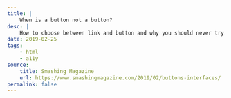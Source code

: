 ```yaml
---
title: |
    When is a button not a button?
desc: |
    How to choose between link and button and why you should never try to recreate a native button with JS.
date: 2019-02-25
tags:
    - html
    - a11y
source:
    title: Smashing Magazine
    url: https://www.smashingmagazine.com/2019/02/buttons-interfaces/
permalink: false
---
```

